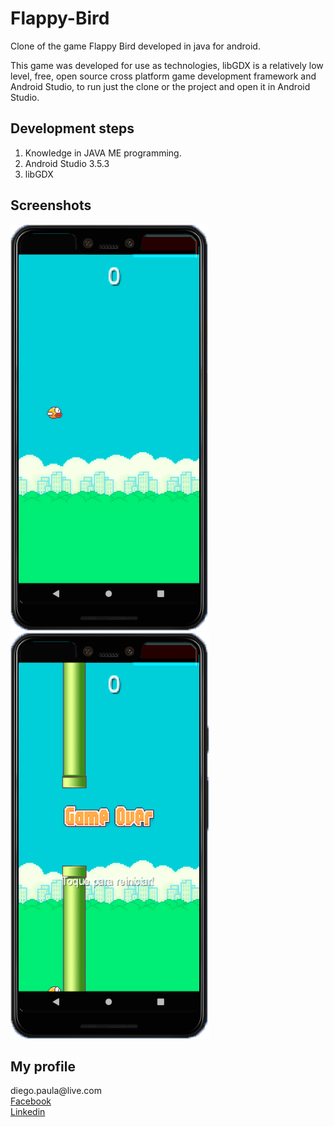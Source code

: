 # Flappy-Bird

Clone of the game Flappy Bird developed in java for android.


This game was developed for use as technologies, libGDX is a relatively low level, free, open source cross platform game development framework and Android Studio, to run just the clone or the project and open it in Android Studio.

<h2> Development steps</h2>

1.   Knowledge in JAVA ME programming.
2.   Android Studio 3.5.3
3.   libGDX

<h2>Screenshots</h2>
<img src="https://github.com/diegobpaula/FlappyBirds/blob/master/FlappyBirds/Screenshots_1.png"/>
<img src="https://github.com/diegobpaula/FlappyBirds/blob/master/FlappyBirds/Screenshots_2.png"/>


<h2>My profile</h2>
diego.paula@live.com <br>
<a href="https://www.facebook.com/diegobpaula">Facebook</a><br>
<a href="https://www.linkedin.com/in/diegobpaula/">Linkedin</a>
